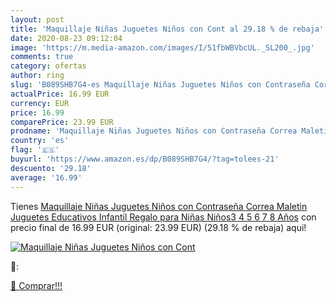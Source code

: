 ```yaml
---
layout: post
title: 'Maquillaje Niñas Juguetes Niños con Cont al 29.18 % de rebaja'
date: 2020-08-23 09:12:04
image: 'https://m.media-amazon.com/images/I/51fbWBVbcUL._SL200_.jpg'
comments: true
category: ofertas
author: ring
slug: 'B089SHB7G4-es Maquillaje Niñas Juguetes Niños con Contraseña Correa Maletin Juguetes Educativos Infantil Regalo para Niñas Niños3 4 5 6 7 8 Años'
actualPrice: 16.99 EUR
currency: EUR
price: 16.99
comparePrice: 23.99 EUR
prodname: 'Maquillaje Niñas Juguetes Niños con Contraseña Correa Maletin Juguetes Educativos Infantil Regalo para Niñas Niños3 4 5 6 7 8 Años'
country: 'es'
flag: '🇪🇸'
buyurl: 'https://www.amazon.es/dp/B089SHB7G4/?tag=tolees-21'
descuento: '29.18'
average: '16.99'
---
```


Tienes [Maquillaje Niñas Juguetes Niños con Contraseña Correa Maletin Juguetes Educativos Infantil Regalo para Niñas Niños3 4 5 6 7 8 Años](https://www.amazon.es/dp/B089SHB7G4/?tag=tolees-21) con precio final de  16.99 EUR (original: 23.99 EUR) (29.18 %  de rebaja) aqui!

[![Maquillaje Niñas Juguetes Niños con Cont](https://m.media-amazon.com/images/I/51fbWBVbcUL._SL200_.jpg)](https://www.amazon.es/dp/B089SHB7G4/?tag=tolees-21)

🔎:


[🛒 Comprar!!!](https://www.amazon.es/dp/B089SHB7G4/?tag=tolees-21)
